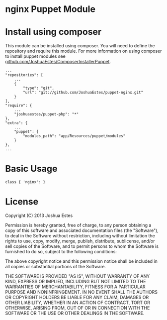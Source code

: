 # nginx Puppet Module

# Install using composer

This module can be installed using composer. You will need to define the
repository and require this module. For more information on using composer
to install puppet modules see [github.com/JoshuaEstes/ComposerInstallerPuppet](https://github.com/JoshuaEstes/ComposerInstallerPuppet).

    ...
    "repositories": [
        ...
        {
            "type": "git",
            "url": "git://github.com/JoshuaEstes/puppet-nginx.git"
        }
    ],
    "require": {
        ...
        "joshuaestes/puppet-php": "*"
    },
    "extra": {
        ...
        "puppet": {
            "modules_path": "app/Resources/puppet/modules"
        }
    },
    ...

# Basic Usage

    class { 'nginx': }

# License

Copyright (C) 2013 Joshua Estes

Permission is hereby granted, free of charge, to any person obtaining a copy of
this software and associated documentation files (the "Software"), to deal in
the Software without restriction, including without limitation the rights to
use, copy, modify, merge, publish, distribute, sublicense, and/or sell copies
of the Software, and to permit persons to whom the Software is furnished to do
so, subject to the following conditions:

The above copyright notice and this permission notice shall be included in all
copies or substantial portions of the Software.

THE SOFTWARE IS PROVIDED "AS IS", WITHOUT WARRANTY OF ANY KIND, EXPRESS OR
IMPLIED, INCLUDING BUT NOT LIMITED TO THE WARRANTIES OF MERCHANTABILITY,
FITNESS FOR A PARTICULAR PURPOSE AND NONINFRINGEMENT. IN NO EVENT SHALL THE
AUTHORS OR COPYRIGHT HOLDERS BE LIABLE FOR ANY CLAIM, DAMAGES OR OTHER
LIABILITY, WHETHER IN AN ACTION OF CONTRACT, TORT OR OTHERWISE, ARISING
FROM, OUT OF OR IN CONNECTION WITH THE SOFTWARE OR THE USE OR OTHER
DEALINGS IN THE SOFTWARE.
